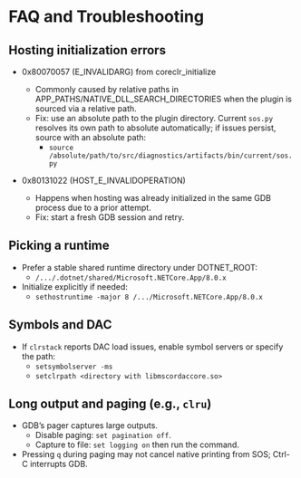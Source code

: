 # FAQ and Troubleshooting

## Hosting initialization errors

- 0x80070057 (E_INVALIDARG) from coreclr_initialize
  - Commonly caused by relative paths in APP_PATHS/NATIVE_DLL_SEARCH_DIRECTORIES when the plugin is sourced via a relative path.
  - Fix: use an absolute path to the plugin directory. Current `sos.py` resolves its own path to absolute automatically; if issues persist, source with an absolute path:
    - `source /absolute/path/to/src/diagnostics/artifacts/bin/current/sos.py`

- 0x80131022 (HOST_E_INVALIDOPERATION)
  - Happens when hosting was already initialized in the same GDB process due to a prior attempt.
  - Fix: start a fresh GDB session and retry.

## Picking a runtime

- Prefer a stable shared runtime directory under DOTNET_ROOT:
  - `/.../.dotnet/shared/Microsoft.NETCore.App/8.0.x`
- Initialize explicitly if needed:
  - `sethostruntime -major 8 /.../Microsoft.NETCore.App/8.0.x`

## Symbols and DAC

- If `clrstack` reports DAC load issues, enable symbol servers or specify the path:
  - `setsymbolserver -ms`
  - `setclrpath <directory with libmscordaccore.so>`

## Long output and paging (e.g., `clru`)

- GDB’s pager captures large outputs.
  - Disable paging: `set pagination off`.
  - Capture to file: `set logging on` then run the command.
- Pressing `q` during paging may not cancel native printing from SOS; Ctrl-C interrupts GDB.
